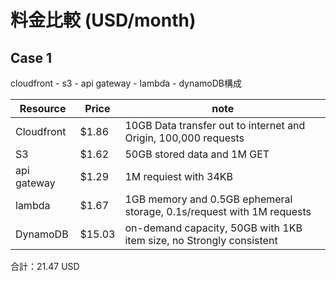 # 料金比較 (USD/month)
## Case 1
cloudfront - s3 - api gateway - lambda - dynamoDB構成

| Resource    | Price | note  |
|-------------|-------|-------|
| Cloudfront  | $1.86  | 10GB Data transfer out to internet and Origin, 100,000 requests |
| S3          | $1.62  | 50GB stored data and 1M GET |
| api gateway | $1.29  | 1M requiest with 34KB |
| lambda      | $1.67  | 1GB memory and 0.5GB ephemeral storage, 0.1s/request with 1M requests |
| DynamoDB    | $15.03 | on-demand capacity, 50GB with 1KB item size, no Strongly consistent |
合計：21.47 USD

